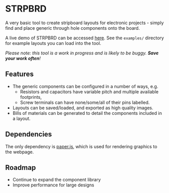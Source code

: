 # STRPBRD
A very basic tool to create stripboard layouts for electronic projects - simply find and place generic through hole components onto the board.

A live demo of STRPBRD can be accessed [here](https://hudsonics.github.io/strpbrd/). See the `examples/` directory for example layouts you can load into the tool.

*Please note: this tool is a work in progress and is likely to be buggy. **Save your work often**!*

## Features
* The generic components can be configured in a number of ways, e.g.
  * Resistors and capacitors have variable pitch and multiple available footprints,
  * Screw terminals can have none/some/all of their pins labelled.
* Layouts can be saved/loaded, and exported as high quality images.
* Bills of materials can be generated to detail the components included in a layout.

## Dependencies
The only dependency is [paper.js](http://paperjs.org/), which is used for rendering graphics to the webpage.

## Roadmap
* Continue to expand the component library
* Improve performance for large designs
